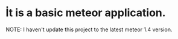 # İt is a basic meteor application.
NOTE: I haven't update this project to the latest meteor 1.4 version.
